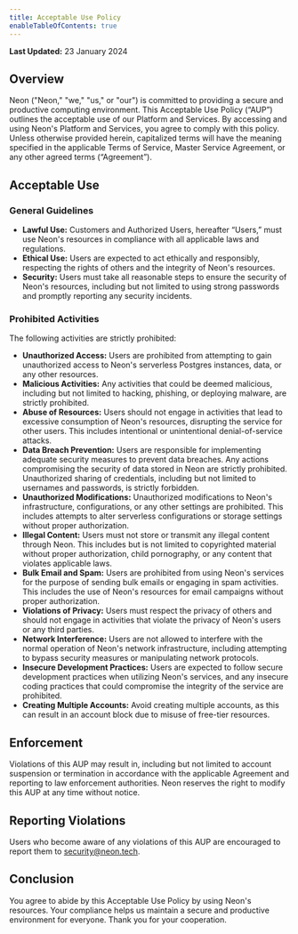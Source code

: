 ```yaml
---
title: Acceptable Use Policy
enableTableOfContents: true
---
```


**Last Updated:** 23 January 2024

## Overview

Neon ("Neon," "we," "us," or "our") is committed to providing a secure and productive computing environment. This Acceptable Use Policy (“AUP”) outlines the acceptable use of our Platform and Services. By accessing and using Neon's Platform and Services, you agree to comply with this policy. Unless otherwise provided herein, capitalized terms will have the meaning specified in the applicable Terms of Service, Master Service Agreement, or any other agreed terms (“Agreement”).

## Acceptable Use

### General Guidelines

- **Lawful Use:** Customers and Authorized Users, hereafter “Users,” must use Neon's resources in compliance with all applicable laws and regulations.
- **Ethical Use:** Users are expected to act ethically and responsibly, respecting the rights of others and the integrity of Neon's resources.
- **Security:** Users must take all reasonable steps to ensure the security of Neon's resources, including but not limited to using strong passwords and promptly reporting any security incidents.

### Prohibited Activities

The following activities are strictly prohibited:

- **Unauthorized Access:** Users are prohibited from attempting to gain unauthorized access to Neon's serverless Postgres instances, data, or any other resources.
- **Malicious Activities:** Any activities that could be deemed malicious, including but not limited to hacking, phishing, or deploying malware, are strictly prohibited.
- **Abuse of Resources:** Users should not engage in activities that lead to excessive consumption of Neon's resources, disrupting the service for other users. This includes intentional or unintentional denial-of-service attacks.
- **Data Breach Prevention:** Users are responsible for implementing adequate security measures to prevent data breaches. Any actions compromising the security of data stored in Neon are strictly prohibited. Unauthorized sharing of credentials, including but not limited to usernames and passwords, is strictly forbidden.
- **Unauthorized Modifications:** Unauthorized modifications to Neon's infrastructure, configurations, or any other settings are prohibited. This includes attempts to alter serverless configurations or storage settings without proper authorization.
- **Illegal Content:** Users must not store or transmit any illegal content through Neon. This includes but is not limited to copyrighted material without proper authorization, child pornography, or any content that violates applicable laws.
- **Bulk Email and Spam:** Users are prohibited from using Neon's services for the purpose of sending bulk emails or engaging in spam activities. This includes the use of Neon's resources for email campaigns without proper authorization.
- **Violations of Privacy:** Users must respect the privacy of others and should not engage in activities that violate the privacy of Neon's users or any third parties.
- **Network Interference:** Users are not allowed to interfere with the normal operation of Neon's network infrastructure, including attempting to bypass security measures or manipulating network protocols.
- **Insecure Development Practices:** Users are expected to follow secure development practices when utilizing Neon's services, and any insecure coding practices that could compromise the integrity of the service are prohibited.
- **Creating Multiple Accounts:** Avoid creating multiple accounts, as this can result in an account block due to misuse of free-tier resources.

## Enforcement

Violations of this AUP may result in, including but not limited to account suspension or termination in accordance with the applicable Agreement and reporting to law enforcement authorities. Neon reserves the right to modify this AUP at any time without notice.

## Reporting Violations

Users who become aware of any violations of this AUP are encouraged to report them to [security@neon.tech](mailto:security@neon.tech).

## Conclusion

You agree to abide by this Acceptable Use Policy by using Neon's resources. Your compliance helps us maintain a secure and productive environment for everyone. Thank you for your cooperation.
